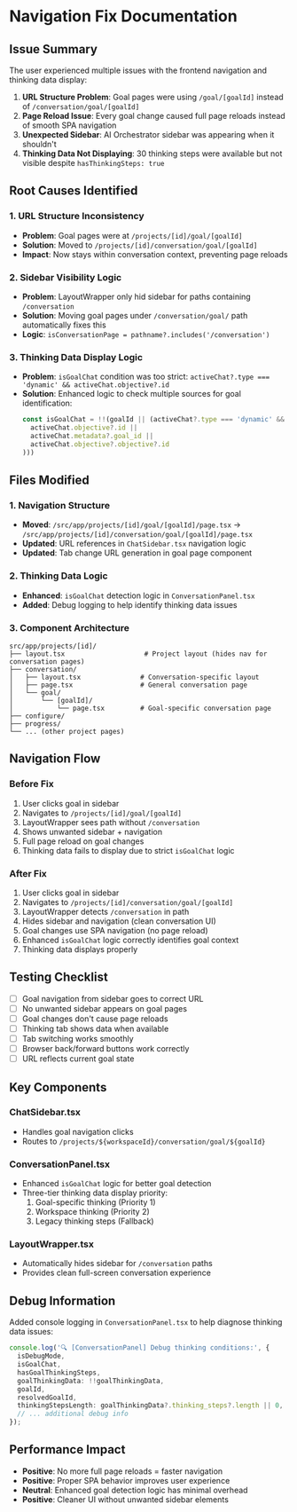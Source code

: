 # Navigation Fix Documentation

## Issue Summary

The user experienced multiple issues with the frontend navigation and thinking data display:

1. **URL Structure Problem**: Goal pages were using `/goal/[goalId]` instead of `/conversation/goal/[goalId]`
2. **Page Reload Issue**: Every goal change caused full page reloads instead of smooth SPA navigation
3. **Unexpected Sidebar**: AI Orchestrator sidebar was appearing when it shouldn't
4. **Thinking Data Not Displaying**: 30 thinking steps were available but not visible despite `hasThinkingSteps: true`

## Root Causes Identified

### 1. URL Structure Inconsistency
- **Problem**: Goal pages were at `/projects/[id]/goal/[goalId]` 
- **Solution**: Moved to `/projects/[id]/conversation/goal/[goalId]`
- **Impact**: Now stays within conversation context, preventing page reloads

### 2. Sidebar Visibility Logic
- **Problem**: LayoutWrapper only hid sidebar for paths containing `/conversation`
- **Solution**: Moving goal pages under `/conversation/goal/` path automatically fixes this
- **Logic**: `isConversationPage = pathname?.includes('/conversation')`

### 3. Thinking Data Display Logic
- **Problem**: `isGoalChat` condition was too strict: `activeChat?.type === 'dynamic' && activeChat.objective?.id`
- **Solution**: Enhanced logic to check multiple sources for goal identification:
  ```typescript
  const isGoalChat = !!(goalId || (activeChat?.type === 'dynamic' && (
    activeChat.objective?.id || 
    activeChat.metadata?.goal_id ||
    activeChat.objective?.objective?.id
  )))
  ```

## Files Modified

### 1. Navigation Structure
- **Moved**: `/src/app/projects/[id]/goal/[goalId]/page.tsx` → `/src/app/projects/[id]/conversation/goal/[goalId]/page.tsx`
- **Updated**: URL references in `ChatSidebar.tsx` navigation logic
- **Updated**: Tab change URL generation in goal page component

### 2. Thinking Data Logic
- **Enhanced**: `isGoalChat` detection logic in `ConversationPanel.tsx`
- **Added**: Debug logging to help identify thinking data issues

### 3. Component Architecture
```
src/app/projects/[id]/
├── layout.tsx                    # Project layout (hides nav for conversation pages)
├── conversation/
│   ├── layout.tsx               # Conversation-specific layout
│   ├── page.tsx                 # General conversation page  
│   └── goal/
│       └── [goalId]/
│           └── page.tsx         # Goal-specific conversation page
├── configure/
├── progress/
└── ... (other project pages)
```

## Navigation Flow

### Before Fix
1. User clicks goal in sidebar
2. Navigates to `/projects/[id]/goal/[goalId]`
3. LayoutWrapper sees path without `/conversation`
4. Shows unwanted sidebar + navigation
5. Full page reload on goal changes
6. Thinking data fails to display due to strict `isGoalChat` logic

### After Fix
1. User clicks goal in sidebar
2. Navigates to `/projects/[id]/conversation/goal/[goalId]`
3. LayoutWrapper detects `/conversation` in path
4. Hides sidebar and navigation (clean conversation UI)
5. Goal changes use SPA navigation (no page reload)
6. Enhanced `isGoalChat` logic correctly identifies goal context
7. Thinking data displays properly

## Testing Checklist

- [ ] Goal navigation from sidebar goes to correct URL
- [ ] No unwanted sidebar appears on goal pages
- [ ] Goal changes don't cause page reloads
- [ ] Thinking tab shows data when available
- [ ] Tab switching works smoothly
- [ ] Browser back/forward buttons work correctly
- [ ] URL reflects current goal state

## Key Components

### ChatSidebar.tsx
- Handles goal navigation clicks
- Routes to `/projects/${workspaceId}/conversation/goal/${goalId}`

### ConversationPanel.tsx  
- Enhanced `isGoalChat` logic for better goal detection
- Three-tier thinking data display priority:
  1. Goal-specific thinking (Priority 1)
  2. Workspace thinking (Priority 2) 
  3. Legacy thinking steps (Fallback)

### LayoutWrapper.tsx
- Automatically hides sidebar for `/conversation` paths
- Provides clean full-screen conversation experience

## Debug Information

Added console logging in `ConversationPanel.tsx` to help diagnose thinking data issues:
```typescript
console.log('🔍 [ConversationPanel] Debug thinking conditions:', {
  isDebugMode,
  isGoalChat,
  hasGoalThinkingSteps,
  goalThinkingData: !!goalThinkingData,
  goalId,
  resolvedGoalId,
  thinkingStepsLength: goalThinkingData?.thinking_steps?.length || 0,
  // ... additional debug info
});
```

## Performance Impact

- **Positive**: No more full page reloads = faster navigation
- **Positive**: Proper SPA behavior improves user experience
- **Neutral**: Enhanced goal detection logic has minimal overhead
- **Positive**: Cleaner UI without unwanted sidebar elements